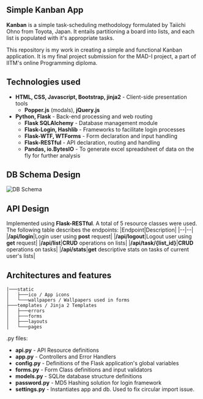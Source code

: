 ## Simple Kanban App
**Kanban** is a simple task-scheduling methodology formulated by Taiichi Ohno from Toyota, Japan. It entails partitioning a board into lists, and each list is populated with it's appropriate tasks.

This repository is my work in creating a simple and functional Kanban application. It is my final project submission for the MAD-I project, a part of IITM's online Programming diploma.

## Technologies used
- **HTML, CSS, Javascript, Bootstrap, jinja2** - Client-side presentation tools
	- **Popper.js** (modals), **jQuery.js**
- **Python, Flask** - Back-end processing and web routing
	- **Flask SQLAlchemy** - Database management module
	- **Flask-Login, Hashlib** - Frameworks to facilitate login processes
	- **Flask-WTF, WTForms** - Form declaration and input handling
	- **Flask-RESTful** - API declaration, routing and handling
	- **Pandas, io.BytesIO** - To generate excel spreadsheet of data on the fly for further analysis

## DB Schema Design
![DB Schema](https://i.ibb.co/pZSLpvP/dbschema-light.png)

## API Design
Implemented using **Flask-RESTful**. A total of 5 resource classes were used. The following table describes the endpoints:
|Endpoint|Description|
|--|--|
|**/api/login**|Login user using **post** request|
|**/api/logout**|Logout user using **get** request|
|**/api/list**|**CRUD** operations on lists|
|**/api/task/{list_id}**|**CRUD** operations on tasks|
|**/api/stats**|**get** descriptive stats on tasks of current user's lists|

## Architectures and features
```
|───static
│   ├───ico / App icons
│   └───wallpapers / Wallpapers used in forms
├───templates / Jinja 2 Templates
│   ├───errors
│   ├───forms
│   ├───layouts
│   └───pages
```
.py files:
- **api.py** - API Resource definitions
- **app.py** - Controllers and Error Handlers
- **config.py** - Definitions of the Flask application's global variables
- **forms.py** - Form Class definitions and input validators
- **models.py** - SQLite database structure definitions
- **password.py** - MD5 Hashing solution for login framework
- **settings.py** - Instantiates app and db. Used to fix circular import issue.
